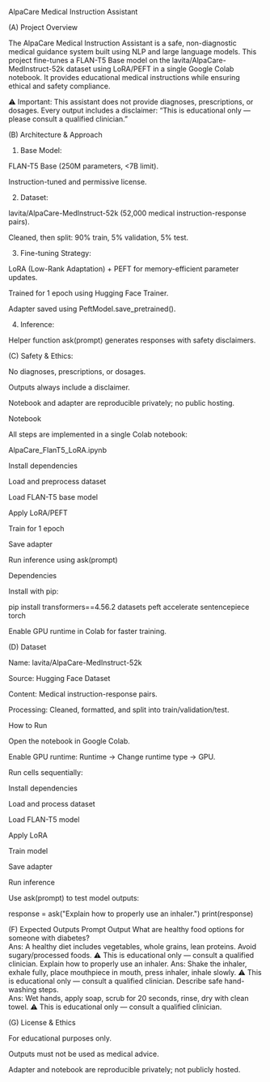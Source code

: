 AlpaCare Medical Instruction Assistant

(A) Project Overview

The AlpaCare Medical Instruction Assistant is a safe, non-diagnostic medical guidance system built using NLP and large language models.
This project fine-tunes a FLAN-T5 Base model on the lavita/AlpaCare-MedInstruct-52k dataset using LoRA/PEFT in a single Google Colab notebook.
It provides educational medical instructions while ensuring ethical and safety compliance.

⚠️ Important: This assistant does not provide diagnoses, prescriptions, or dosages. Every output includes a disclaimer:
“This is educational only — please consult a qualified clinician.”

(B) Architecture & Approach

1. Base Model:

FLAN-T5 Base (250M parameters, <7B limit).

Instruction-tuned and permissive license.

2. Dataset:

lavita/AlpaCare-MedInstruct-52k (52,000 medical instruction-response pairs).

Cleaned, then split: 90% train, 5% validation, 5% test.

3. Fine-tuning Strategy:

LoRA (Low-Rank Adaptation) + PEFT for memory-efficient parameter updates.

Trained for 1 epoch using Hugging Face Trainer.

Adapter saved using PeftModel.save_pretrained().

4. Inference:

Helper function ask(prompt) generates responses with safety disclaimers.

(C) Safety & Ethics:

No diagnoses, prescriptions, or dosages.

Outputs always include a disclaimer.

Notebook and adapter are reproducible privately; no public hosting.

Notebook

All steps are implemented in a single Colab notebook:

AlpaCare_FlanT5_LoRA.ipynb

Install dependencies

Load and preprocess dataset

Load FLAN-T5 base model

Apply LoRA/PEFT

Train for 1 epoch

Save adapter

Run inference using ask(prompt)

Dependencies

Install with pip:

pip install transformers==4.56.2 datasets peft accelerate sentencepiece torch


Enable GPU runtime in Colab for faster training.

(D) Dataset

Name: lavita/AlpaCare-MedInstruct-52k

Source: Hugging Face Dataset

Content: Medical instruction-response pairs.

Processing: Cleaned, formatted, and split into train/validation/test.

How to Run

Open the notebook in Google Colab.

Enable GPU runtime: Runtime → Change runtime type → GPU.

Run cells sequentially:

Install dependencies

Load and process dataset

Load FLAN-T5 model

Apply LoRA

Train model

Save adapter

Run inference

Use ask(prompt) to test model outputs:

response = ask("Explain how to properly use an inhaler.")
print(response)

(F) Expected Outputs
Prompt	Output
What are healthy food options for someone with diabetes?	
Ans: A healthy diet includes vegetables, whole grains, lean proteins. Avoid sugary/processed foods. 
⚠️ This is educational only — consult a qualified clinician.
Explain how to properly use an inhaler.	
Ans: Shake the inhaler, exhale fully, place mouthpiece in mouth, press inhaler, inhale slowly.
⚠️ This is educational only — consult a qualified clinician.
Describe safe hand-washing steps.	
Ans: Wet hands, apply soap, scrub for 20 seconds, rinse, dry with clean towel. 
⚠️ This is educational only — consult a qualified clinician.

(G) License & Ethics

For educational purposes only.

Outputs must not be used as medical advice.

Adapter and notebook are reproducible privately; not publicly hosted.
